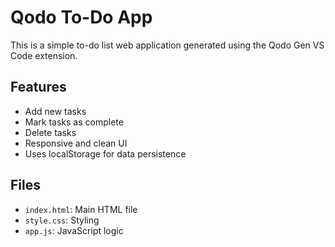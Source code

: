 # Qodo To-Do App

This is a simple to-do list web application generated using the Qodo Gen VS Code extension.

## Features
- Add new tasks
- Mark tasks as complete
- Delete tasks
- Responsive and clean UI
- Uses localStorage for data persistence

## Files
- `index.html`: Main HTML file
- `style.css`: Styling
- `app.js`: JavaScript logic
